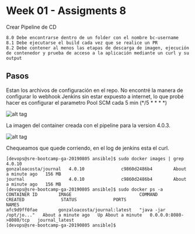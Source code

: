 # Week 01 - Assigments 8 

Crear Pipeline de CD

	8.0	Debe encontrarse dentro de un folder con el nombre bc-username
	8.1	Debe ejecutarse el build cada vez que se realice un PR
	8.2	Debe contener al menos las etapas de descarga de imagen, ejecución de contenedor y prueba de acceso a la aplicación mediante un curl y su output

## Pasos

Estan los archivos de configuración en el repo. No encontré la manera de configurar lo webhook Jenkins sin estar expuesto a internet, 
lo que probé hacer es configurar el parametro Pool SCM cada 5 min (*/5 * * * *)

![alt tag](https://raw.githubusercontent.com/semperti-bootcamp/sre-bootcamp-ga-20190805/w1a8-jenkins-cd/images/jenkins-cd1.png "jenkins-cd1.png")

La imagen del container creada con el pipeline para la version 4.0.3.

![alt tag](https://raw.githubusercontent.com/semperti-bootcamp/sre-bootcamp-ga-20190805/w1a8-jenkins-cd/images/jenkins-cd2.png "jenkins-cd2.png")

Chequeamos que quede corriendo, en el log de jenkins esta el curl.

```
[devops@sre-bootcamp-ga-20190805 ansible]$ sudo docker images | grep 4.0.10
gonzaloacosta/journal   4.0.10              c9860d2486b4        About a minute ago   156 MB
journal                 4.0.10              c9860d2486b4        About a minute ago   156 MB
[devops@sre-bootcamp-ga-20190805 ansible]$ sudo docker ps -a
CONTAINER ID        IMAGE                          COMMAND                  CREATED              STATUS              PORTS                    NAMES
afc9d9ff0fae        gonzaloacosta/journal:latest   "java -jar /opt/jo..."   About a minute ago   Up About a minute   0.0.0.0:8080->8080/tcp   journal_latest
[devops@sre-bootcamp-ga-20190805 ansible]$
```

